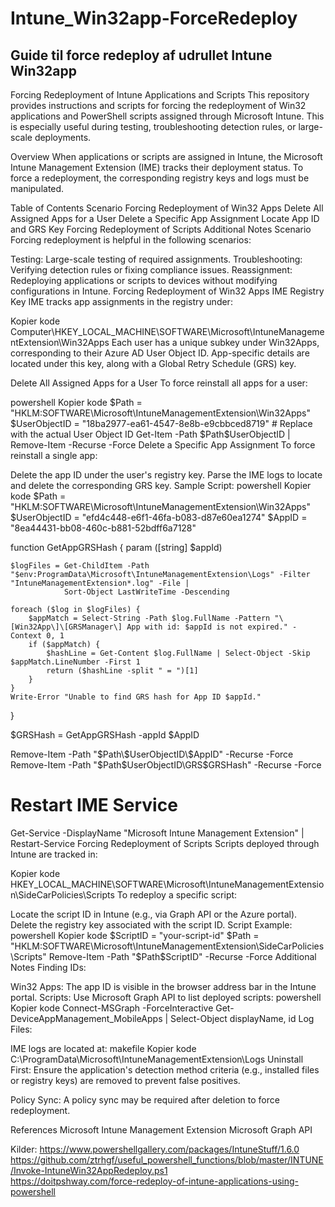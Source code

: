 # Intune_Win32app-ForceRedeploy
## Guide til force redeploy af udrullet Intune Win32app <br>

Forcing Redeployment of Intune Applications and Scripts
This repository provides instructions and scripts for forcing the redeployment of Win32 applications and PowerShell scripts assigned through Microsoft Intune. This is especially useful during testing, troubleshooting detection rules, or large-scale deployments.

Overview
When applications or scripts are assigned in Intune, the Microsoft Intune Management Extension (IME) tracks their deployment status. To force a redeployment, the corresponding registry keys and logs must be manipulated.

Table of Contents
Scenario
Forcing Redeployment of Win32 Apps
Delete All Assigned Apps for a User
Delete a Specific App Assignment
Locate App ID and GRS Key
Forcing Redeployment of Scripts
Additional Notes
Scenario
Forcing redeployment is helpful in the following scenarios:

Testing: Large-scale testing of required assignments.
Troubleshooting: Verifying detection rules or fixing compliance issues.
Reassignment: Redeploying applications or scripts to devices without modifying configurations in Intune.
Forcing Redeployment of Win32 Apps
IME Registry Key
IME tracks app assignments in the registry under:

Kopier kode
Computer\HKEY_LOCAL_MACHINE\SOFTWARE\Microsoft\IntuneManagementExtension\Win32Apps
Each user has a unique subkey under Win32Apps, corresponding to their Azure AD User Object ID. App-specific details are located under this key, along with a Global Retry Schedule (GRS) key.

Delete All Assigned Apps for a User
To force reinstall all apps for a user:

powershell
Kopier kode
$Path = "HKLM:SOFTWARE\Microsoft\IntuneManagementExtension\Win32Apps"
$UserObjectID = "18ba2977-ea61-4547-8e8b-e9cbbced8719"  # Replace with the actual User Object ID
Get-Item -Path $Path\$UserObjectID | Remove-Item -Recurse -Force
Delete a Specific App Assignment
To force reinstall a single app:

Delete the app ID under the user's registry key.
Parse the IME logs to locate and delete the corresponding GRS key.
Sample Script:
powershell
Kopier kode
$Path = "HKLM:SOFTWARE\Microsoft\IntuneManagementExtension\Win32Apps"
$UserObjectID = "efd4c448-e6f1-46fa-b083-d87e60ea1274"
$AppID = "8ea44431-bb08-460c-b881-52bdff6a7128"

function GetAppGRSHash {
    param ([string] $appId)

    $logFiles = Get-ChildItem -Path "$env:ProgramData\Microsoft\IntuneManagementExtension\Logs" -Filter "IntuneManagementExtension*.log" -File |
                Sort-Object LastWriteTime -Descending

    foreach ($log in $logFiles) {
        $appMatch = Select-String -Path $log.FullName -Pattern "\[Win32App\]\[GRSManager\] App with id: $appId is not expired." -Context 0, 1
        if ($appMatch) {
            $hashLine = Get-Content $log.FullName | Select-Object -Skip $appMatch.LineNumber -First 1
            return ($hashLine -split " = ")[1]
        }
    }
    Write-Error "Unable to find GRS hash for App ID $appId."
}

$GRSHash = GetAppGRSHash -appId $AppID

Remove-Item -Path "$Path\$UserObjectID\$AppID" -Recurse -Force
Remove-Item -Path "$Path\$UserObjectID\GRS\$GRSHash" -Recurse -Force

# Restart IME Service
Get-Service -DisplayName "Microsoft Intune Management Extension" | Restart-Service
Forcing Redeployment of Scripts
Scripts deployed through Intune are tracked in:

Kopier kode
HKEY_LOCAL_MACHINE\SOFTWARE\Microsoft\IntuneManagementExtension\SideCarPolicies\Scripts
To redeploy a specific script:

Locate the script ID in Intune (e.g., via Graph API or the Azure portal).
Delete the registry key associated with the script ID.
Script Example:
powershell
Kopier kode
$ScriptID = "your-script-id"
$Path = "HKLM:SOFTWARE\Microsoft\IntuneManagementExtension\SideCarPolicies\Scripts"
Remove-Item -Path "$Path\$ScriptID" -Recurse -Force
Additional Notes
Finding IDs:

Win32 Apps: The app ID is visible in the browser address bar in the Intune portal.
Scripts: Use Microsoft Graph API to list deployed scripts:
powershell
Kopier kode
Connect-MSGraph -ForceInteractive
Get-DeviceAppManagement_MobileApps | Select-Object displayName, id
Log Files:

IME logs are located at:
makefile
Kopier kode
C:\ProgramData\Microsoft\IntuneManagementExtension\Logs
Uninstall First: Ensure the application's detection method criteria (e.g., installed files or registry keys) are removed to prevent false positives.

Policy Sync: A policy sync may be required after deletion to force redeployment.

References
Microsoft Intune Management Extension
Microsoft Graph API

Kilder:
https://www.powershellgallery.com/packages/IntuneStuff/1.6.0
https://github.com/ztrhgf/useful_powershell_functions/blob/master/INTUNE/Invoke-IntuneWin32AppRedeploy.ps1 <br>
https://doitpshway.com/force-redeploy-of-intune-applications-using-powershell <br>
